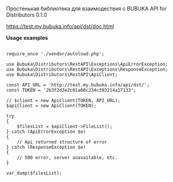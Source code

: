 Простенькая библиотека для взаимодествия с 
BUBUKA API for Distributors 0.1.0

https://test.my.bubuka.info/api/dst/doc.html

**Usage examples**

```$xslt

require_once './vendor/autoload.php';

use Bubuka\Distributors\RestAPI\Exceptions\ApiErrorException;
use Bubuka\Distributors\RestAPI\Exceptions\ResponseException;
use Bubuka\Distributors\RestAPI\ApiClient;

const API_URL = 'http://test.my.bubuka.info/api/dst/';
const TOKEN = '2b3f2d3e2c01a60c234c393214a17133';

// $client = new ApiClient(TOKEN, API_URL);
$apiClient = new ApiClient(TOKEN);

try
{
    $filesList = $apiClient->FileList();
} catch (ApiErrorException $e)
{
    // Api returned structure of error
} catch (ResponseException $e)
{
    // 500 error, server unavailable, etc.
}

var_dump($filesList);
```